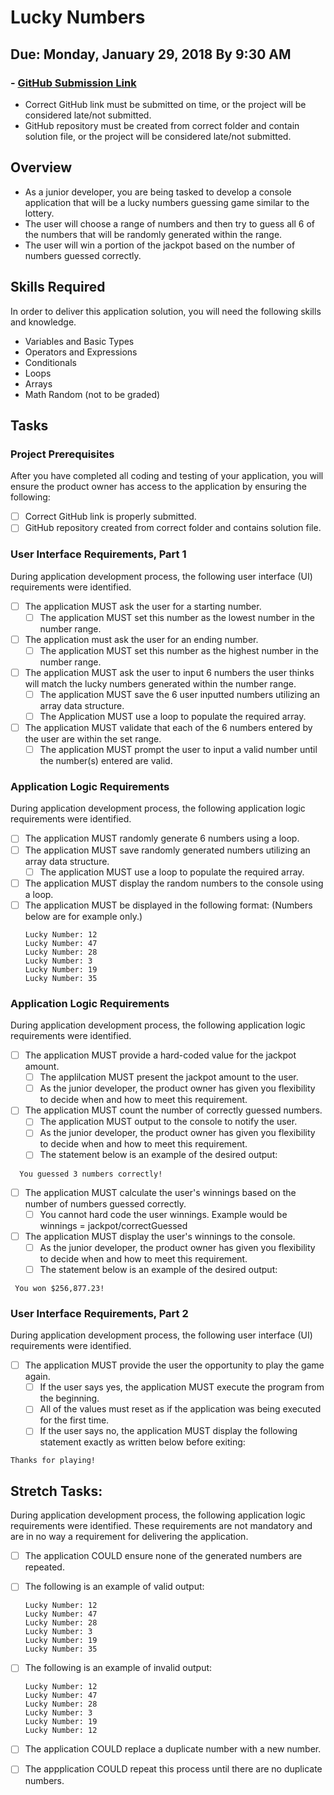 # Lucky Numbers
## Due: Monday, January 29, 2018 By 9:30 AM
### - [GitHub Submission Link](https://docs.google.com/forms/d/e/1FAIpQLScUEvl_ZgH_OgBu0zbg_WIvB6zBSkkXh7wfxqjv4LwLdBDxLg/viewform)
  - Correct GitHub link must be submitted on time, or the project will be considered late/not submitted.
  - GitHub repository must be created from correct folder and contain solution file, or the project will be considered late/not submitted.

## Overview
- As a junior developer, you are being tasked to develop a console application that will be a lucky numbers guessing game similar to the lottery.
- The user will choose a range of numbers and then try to guess all 6 of the numbers that will be randomly generated within the range.
- The user will win a portion of the jackpot based on the number of numbers guessed correctly.

## Skills Required
In order to deliver this application solution, you will need the following skills and knowledge.
-  Variables and Basic Types
-  Operators and Expressions
-  Conditionals
-  Loops
-  Arrays
-  Math Random (not to be graded)

## Tasks

### Project Prerequisites

After you have completed all coding and testing of your application, you will ensure the product owner has access to the application by ensuring the following:
- [ ] Correct GitHub link is properly submitted.
- [ ] GitHub repository created from correct folder and contains solution file.

###  User Interface Requirements, Part 1

During application development process, the following user interface (UI) requirements were identified. 
- [ ] The application MUST ask the user for a starting number.
	- [ ] The application MUST set this number as the lowest number in the number range.
- [ ] The application must ask the user for an ending number.
	- [ ] The application MUST set this number as the highest number in the number range.
- [ ] The application MUST ask the user to input 6 numbers the user thinks will match the lucky numbers generated within the number range.
    - [ ] The application MUST save the 6 user inputted numbers utilizing an array data structure.
    - [ ] The Application MUST use a loop to populate the required array.
- [ ] The application MUST validate that each of the 6 numbers entered by the user are within the set range.
	- [ ] The application MUST prompt the user to input a valid number until the number(s) entered are valid.

### Application Logic Requirements

During application development process, the following application logic requirements were identified. 
- [ ] The application MUST randomly generate 6 numbers using a loop.
- [ ] The application MUST save randomly generated numbers utilizing an array data structure.
	- [ ] The application MUST use a loop to populate the required array.
- [ ] The application MUST display the random numbers to the console using a loop.
- [ ] The application MUST be displayed in the following format: (Numbers below are for example only.)
  ```
  Lucky Number: 12
  Lucky Number: 47
  Lucky Number: 28
  Lucky Number: 3
  Lucky Number: 19
  Lucky Number: 35
  ```
  
### Application Logic Requirements

During application development process, the following application logic requirements were identified. 
- [ ] The application MUST provide a hard-coded value for the jackpot amount.
	- [ ] The applilcation MUST present the jackpot amount to the user.
	- [ ] As the junior developer, the product owner has given you flexibility to decide when and how to meet this requirement.
- [ ] The application MUST count the number of correctly guessed numbers.
	- [ ] The application MUST output to the console to notify the user.
	- [ ] As the junior developer, the product owner has given you flexibility to decide when and how to meet this requirement.
	- [ ] The statement below is an example of the desired output:
 
```
  You guessed 3 numbers correctly!
```

- [ ] The application MUST calculate the user's winnings based on the number of numbers guessed correctly.
	- [ ] You cannot hard code the user winnings. Example would be winnings = jackpot/correctGuessed 
- [ ] The application MUST display the user's winnings to the console.
	- [ ] As the junior developer, the product owner has given you flexibility to decide when and how to meet this requirement.
	- [ ] The statement below is an example of the desired output:
 
 ``` 
  You won $256,877.23!
 ``` 
  
###  User Interface Requirements, Part 2

During application development process, the following user interface (UI) requirements were identified. 
- [ ] The application MUST provide the user the opportunity to play the game again.
	- [ ] If the user says yes, the application MUST execute the program from the beginning.
	- [ ] All of the values must reset as if the application was being executed for the first time. 
	- [ ] If the user says no, the application MUST display the following statement exactly as written below before exiting:

```	
Thanks for playing! 
```

## Stretch Tasks:

During application development process, the following application logic requirements were identified. These requirements are not mandatory and are in no way a requirement for delivering the application.
- [ ] The application COULD ensure none of the generated numbers are repeated. 
- [ ] The following is an example of valid output: 
  
  ```
  Lucky Number: 12
  Lucky Number: 47
  Lucky Number: 28
  Lucky Number: 3
  Lucky Number: 19
  Lucky Number: 35
  ```

- [ ] The following is an example of invalid output:
  
  ```
  Lucky Number: 12
  Lucky Number: 47
  Lucky Number: 28
  Lucky Number: 3
  Lucky Number: 19
  Lucky Number: 12
  ```

- [ ] The application COULD replace a duplicate number with a new number.
- [ ] The appplication COULD repeat this process until there are no duplicate numbers.